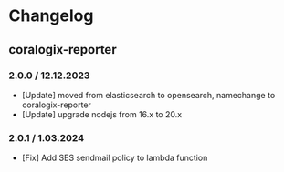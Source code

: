 # Changelog

## coralogix-reporter

### 2.0.0 / 12.12.2023
* [Update] moved from elasticsearch to opensearch, namechange to coralogix-reporter
* [Update] upgrade nodejs from 16.x to 20.x

### 2.0.1 / 1.03.2024
* [Fix] Add SES sendmail policy to lambda function
